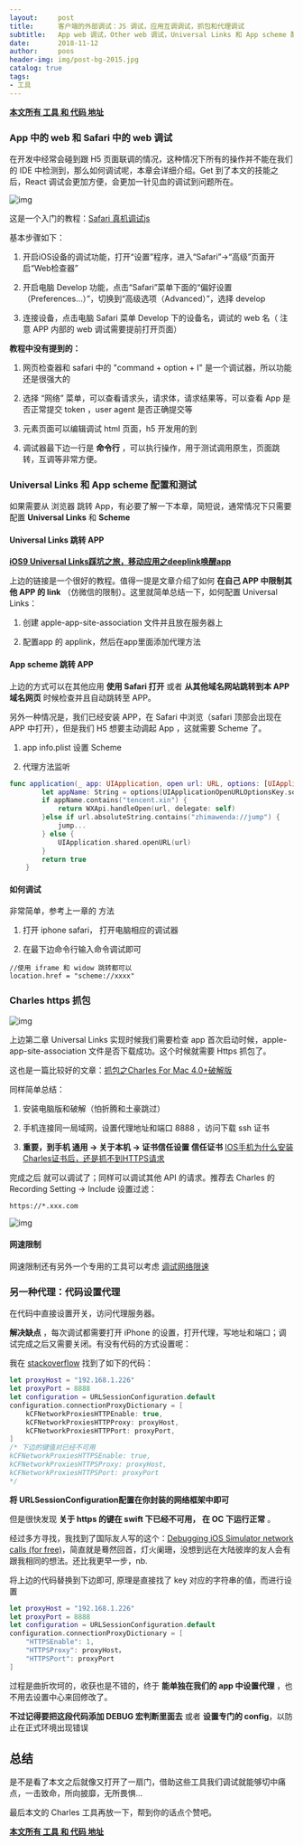 ```yaml
---
layout:     post
title:      客户端的外部调试：JS 调试，应用互调调试，抓包和代理调试
subtitle:   App web 调试，Other web 调试，Universal Links 和 App scheme 配置和测试，Charles https 抓包 和 代码中设置 https Proxy
date:       2018-11-12
author:     poos
header-img: img/post-bg-2015.jpg
catalog: true
tags:
- 工具
---
```


**[本文所有 工具 和 代码 地址](https://github.com/poos/BlogDemo)**

### App 中的 web 和 Safari 中的 web 调试

在开发中经常会碰到跟 H5 页面联调的情况，这种情况下所有的操作并不能在我们的 IDE 中检测到，那么如何调试呢，本章会详细介绍。Get 到了本文的技能之后，React 调试会更加方便，会更加一针见血的调试到问题所在。

![img](https://upload-images.jianshu.io/upload_images/2363263-9b5f0e4ce311e25b.jpg)

这是一个入门的教程：[Safari 真机调试js](https://www.jianshu.com/p/ed4b1bfb57dc)

基本步骤如下：

1. 开启iOS设备的调试功能，打开“设置”程序，进入“Safari”->“高级”页面开启“Web检查器”

2. 开启电脑 Develop 功能，点击“Safari”菜单下面的“偏好设置（Preferences...）”，切换到“高级选项（Advanced）”，选择 develop

3. 连接设备，点击电脑 Safari 菜单 Develop 下的设备名，调试的 web 名（ 注意 APP 内部的 web 调试需要提前打开页面）

**教程中没有提到的：**

1. 网页检查器和 safari 中的 "command + option + I" 是一个调试器，所以功能还是很强大的

2. 选择 “网络” 菜单，可以查看请求头，请求体，请求结果等，可以查看 App 是否正常提交 token ，user agent 是否正确提交等

3. 元素页面可以编辑调试 html 页面，h5 开发用的到

4. 调试器最下边一行是 **命令行** ，可以执行操作，用于测试调用原生，页面跳转，互调等非常方便。


### Universal Links 和 App scheme 配置和测试

如果需要从 浏览器 跳转 App，有必要了解一下本章，简短说，通常情况下只需要配置 **Universal Links** 和 **Scheme**

#### Universal Links 跳转 APP

**[iOS9 Universal Links踩坑之旅，移动应用之deeplink唤醒app](https://www.jianshu.com/p/77b530f0c67b)**

上边的链接是一个很好的教程。值得一提是文章介绍了如何 **在自己 APP 中限制其他 APP 的 link** （仿微信的限制）。这里就简单总结一下，如何配置 Universal Links：

1. 创建 apple-app-site-association 文件并且放在服务器上

2. 配置app 的 applink，然后在app里面添加代理方法

#### App scheme 跳转 APP

上边的方式可以在其他应用 **使用 Safari 打开** 或者 **从其他域名网站跳转到本 APP 域名网页** 时候检查并且自动跳转至 APP。

另外一种情况是，我们已经安装 APP，在 Safari 中浏览（safari 顶部会出现在 APP 中打开），但是我们 H5 想要主动调起 App ，这就需要 Scheme 了。

1. app info.plist 设置 Scheme

2. 代理方法监听

```swift
func application(_ app: UIApplication, open url: URL, options: [UIApplicationOpenURLOptionsKey: Any] = [:]) -> Bool {
        let appName: String = options[UIApplicationOpenURLOptionsKey.sourceApplication] as! String
        if appName.contains("tencent.xin") {
            return WXApi.handleOpen(url, delegate: self)
        }else if url.absoluteString.contains("zhimawenda://jump") {
            jump...
        } else {
            UIApplication.shared.openURL(url)
        }
        return true
    }
```

#### 如何调试

非常简单，参考上一章的 方法

1. 打开 iphone safari， 打开电脑相应的调试器

2. 在最下边命令行输入命令调试即可

```
//使用 iframe 和 widow 跳转都可以
location.href = "scheme://xxxx"
```

### Charles https 抓包

![img](https://upload-images.jianshu.io/upload_images/2469183-c422573ff7075723.png?imageMogr2/auto-orient/)

上边第二章 Universal Links 实现时候我们需要检查 app 首次启动时候，apple-app-site-association 文件是否下载成功。这个时候就需要 Https 抓包了。

这也是一篇比较好的文章：[抓包之Charles For Mac 4.0+破解版](https://www.jianshu.com/p/1c1023036a75)

同样简单总结：

1. 安装电脑版和破解（怕折腾和土豪跳过）

2. 手机连接同一局域网，设置代理地址和端口 8888 ，访问下载 ssh 证书

3. **重要，到手机 通用 -> 关于本机 -> 证书信任设置 信任证书** [IOS手机为什么安装Charles证书后，还是抓不到HTTPS请求](https://www.jianshu.com/p/3b26934fb839)

完成之后 就可以调试了；同样可以调试其他 API 的请求。推荐去 Charles 的 Recording Setting -> Include 设置过滤：

```
https://*.xxx.com
```

![img](https://img.yzcdn.cn/public_files/2018/04/18/1450c9728e75cbbe6f6532370cc36ecf.png)


#### 网速限制

网速限制还有另外一个专用的工具可以考虑 [调试网络限速](https://blog.csdn.net/zhai19931004/article/details/52127685)

### 另一种代理：代码设置代理

在代码中直接设置开关，访问代理服务器。

**解决缺点** ，每次调试都需要打开 iPhone 的设置，打开代理，写地址和端口；调试完成之后又需要关闭。有没有代码的方式设置呢：

我在 [stackoverflow](https://stackoverflow.com/questions/28101582/how-to-programmatically-add-a-proxy-to-an-nsurlsession/37466532) 找到了如下的代码：

```swift
let proxyHost = "192.168.1.226"
let proxyPort = 8888
let configuration = URLSessionConfiguration.default
configuration.connectionProxyDictionary = [
    kCFNetworkProxiesHTTPEnable: true,
    kCFNetworkProxiesHTTPProxy: proxyHost,
    kCFNetworkProxiesHTTPPort: proxyPort,
]
/* 下边的键值对已经不可用
kCFNetworkProxiesHTTPSEnable: true,
kCFNetworkProxiesHTTPSProxy: proxyHost,
kCFNetworkProxiesHTTPSPort: proxyPort
*/
```

**将 URLSessionConfiguration配置在你封装的网络框架中即可**

但是很快发现 **关于 https 的键在 swift 下已经不可用， 在 OC 下运行正常** 。

经过多方寻找，我找到了国际友人写的这个：[Debugging iOS Simulator network calls (for free)](https://up.smartrecruiters.com/debugging-ios-simulator-network-calls-for-free-b8e02a0c9bed)，简直就是蓦然回首，灯火阑珊，没想到远在大陆彼岸的友人会有跟我相同的想法。还比我更早一步，nb.

将上边的代码替换到下边即可, 原理是直接找了 key 对应的字符串的值，而进行设置

```swift
let proxyHost = "192.168.1.226"
let proxyPort = 8888
let configuration = URLSessionConfiguration.default
configuration.connectionProxyDictionary = [
    "HTTPSEnable": 1,
    "HTTPSProxy": proxyHost，
    "HTTPSPort": proxyPort
]
```
过程是曲折坎坷的，收获也是不错的，终于 **能单独在我们的 app 中设置代理** ，也不用去设置中心来回修改了。

**不过记得要把这段代码添加 DEBUG 宏判断里面去** 或者 **设置专门的 config**，以防止在正式环境出现错误


## 总结

是不是看了本文之后就像又打开了一扇门，借助这些工具我们调试就能够切中痛点，一击致命，所向披靡，无所畏惧...

最后本文的 Charles 工具再放一下，帮到你的话点个赞吧。

**[本文所有 工具 和 代码 地址](https://github.com/poos/BlogDemo)**

